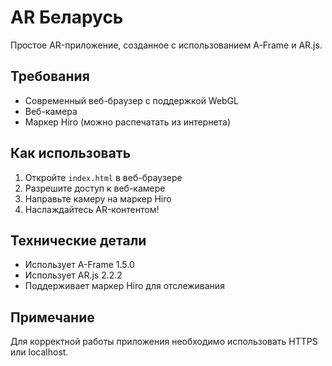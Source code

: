 # AR Беларусь

Простое AR-приложение, созданное с использованием A-Frame и AR.js.

## Требования

- Современный веб-браузер с поддержкой WebGL
- Веб-камера
- Маркер Hiro (можно распечатать из интернета)

## Как использовать

1. Откройте `index.html` в веб-браузере
2. Разрешите доступ к веб-камере
3. Направьте камеру на маркер Hiro
4. Наслаждайтесь AR-контентом!

## Технические детали

- Использует A-Frame 1.5.0
- Использует AR.js 2.2.2
- Поддерживает маркер Hiro для отслеживания

## Примечание

Для корректной работы приложения необходимо использовать HTTPS или localhost. 